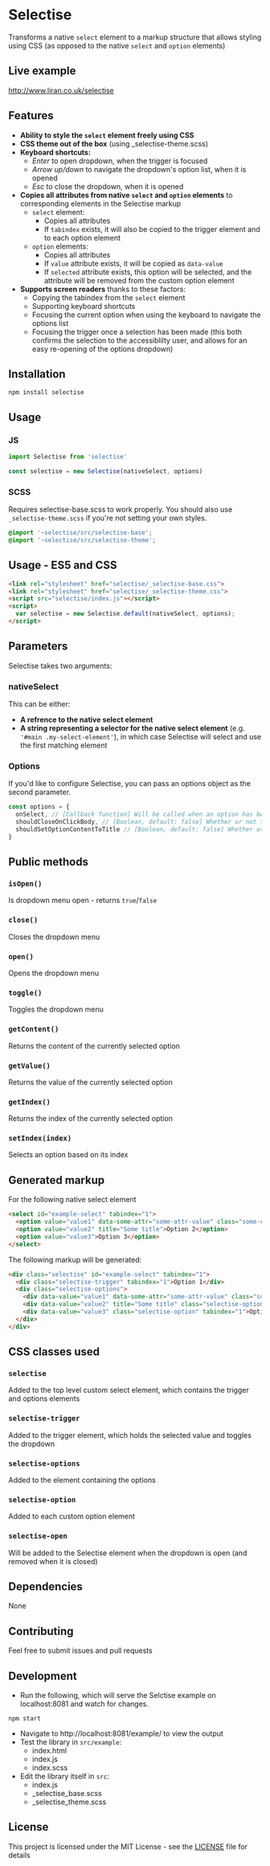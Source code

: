# Selectise

Transforms a native `select` element to a markup structure that allows styling using CSS (as opposed to the native `select` and `option` elements)

## Live example

http://www.liran.co.uk/selectise

## Features

  - **Ability to style the `select` element freely using CSS**
  - **CSS theme out of the box** (using _selectise-theme.scss)
  - **Keyboard shortcuts:**
    - _Enter_ to open dropdown, when the trigger is focused
    - _Arrow up/down_ to navigate the dropdown's option list, when it is opened
    - _Esc_ to close the dropdown, when it is opened
  - **Copies all attributes from native `select` and `option` elements** to corresponding elements in the Selectise markup
    - `select` element:
      - Copies all attributes
      - If `tabindex` exists, it will also be copied to the trigger element and to each option element
    - `option` elements:
      - Copies all attributes
      - If `value` attribute exists, it will be copied as `data-value`
      - If `selected` attribute exists, this option will be selected, and the attribute will be removed from the custom option element
  - **Supports screen readers** thanks to these factors:
    - Copying the tabindex from the `select` element
    - Supporting keyboard shortcuts
    - Focusing the current option when using the keyboard to navigate the options list
    - Focusing the trigger once a selection has been made (this both confirms the selection to the accessiblilty user, and allows for an easy re-opening of the options dropdown)

## Installation

```
npm install selectise
```

## Usage

### JS
```js
import Selectise from 'selectise'

const selectise = new Selectise(nativeSelect, options)
```

### SCSS

Requires selectise-base.scss to work properly. You should also use `_selectise-theme.scss` if you're not setting your own styles.
```scss
@import '~selectise/src/selectise-base';
@import '~selectise/src/selectise-theme';
```

## Usage - ES5 and CSS

```html
<link rel="stylesheet" href="selectise/_selectise-base.css">
<link rel="stylesheet" href="selectise/_selectise-theme.css">
<script src="selectise/index.js"></script>
<script>
  var selectise = new Selectise.default(nativeSelect, options);
</script>
```

## Parameters

Selectise takes two arguments:

### nativeSelect
This can be either:
- **A refrence to the native select element**
- **A string representing a selector for the native select element** (e.g. `'#main .my-select-element'`), in which case Selectise will select and use the first matching element

### Options
If you'd like to configure Selectise, you can pass an options object as the second parameter.
```js
const options = {
  onSelect, // [Callback function] Will be called when an option has been selected. When called, an Object with the following properties will be passed: `selectionContent`, `selectionValue`, `selectionIndex`.
  shouldCloseOnClickBody, // [Boolean, default: false] Whether or not to close the dropdown on click body.
  shouldSetOptionContentToTitle // [Boolean, default: false] Whether or not to set the content of each option to its title. This is useful when some of the options are expected to exceed the width of the select dropdown.
}
```

## Public methods

### `isOpen()`
Is dropdown menu open - returns `true`/`false`

### `close()`
Closes the dropdown menu

### `open()`
Opens the dropdown menu

### `toggle()`
Toggles the dropdown menu

### `getContent()`
Returns the content of the currently selected option

### `getValue()`
Returns the value of the currently selected option

### `getIndex()`
Returns the index of the currently selected option

### `setIndex(index)`
Selects an option based on its index

## Generated markup
For the following native select element
```html
<select id="example-select" tabindex="1">
  <option value="value1" data-some-attr="some-attr-value" class="some-class">Option 1</option>
  <option value="value2" title="Some title">Option 2</option>
  <option value="value3">Option 3</option>
</select>
```

The following markup will be generated:
```html
<div class="selectise" id="example-select" tabindex="1">
  <div class="selectise-trigger" tabindex="1">Option 1</div>
  <div class="selectise-options">
    <div data-value="value1" data-some-attr="some-attr-value" class="some-class selectise-option" tabindex="1">Option 1</div>
    <div data-value="value2" title="Some title" class="selectise-option" tabindex="1">Option 2</div>
    <div data-value="value3" class="selectise-option" tabindex="1">Option 3</div>
  </div>
</div>
```

## CSS classes used

### `selectise`
Added to the top level custom select element, which contains the trigger and options elements

### `selectise-trigger`
Added to the trigger element, which holds the selected value and toggles the dropdown

### `selectise-options`
Added to the element containing the options

### `selectise-option`
Added to each custom option element

### `selectise-open`
Will be added to the Selectise element when the dropdown is open (and removed when it is closed)


## Dependencies

None

## Contributing

Feel free to submit issues and pull requests

## Development

* Run the following, which will serve the Selctise example on localhost:8081 and watch for changes.
```
npm start
```

* Navigate to http://localhost:8081/example/ to view the output
* Test the library in `src/example`:
  * index.html
  * index.js
  * index.scss
* Edit the library itself in `src`:
  * index.js
  * _selectise_base.scss
  * _selectise_theme.scss

## License

This project is licensed under the MIT License - see the [LICENSE](LICENSE) file for details
